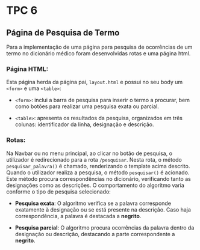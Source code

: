 # TPC 6

## Página de Pesquisa de Termo

Para a implementação de uma página para pesquisa de ocorrências de um termo no dicionário médico
foram desenvolvidas rotas e uma página html.



### Página HTML:

Esta página herda da página pai, ```layout.html``` e possui no seu body um `<form>` e uma `<table>`:

- `<form>`: inclui a barra de pesquisa para inserir o termo a procurar, bem como botões para realizar uma pesquisa 
exata ou parcial.


- `<table>`: apresenta os resultados da pesquisa, organizados em três colunas:
identificador da linha, designação e descrição.  


  
### Rotas:

Na Navbar ou no menu principal, ao clicar no botão de pesquisa, o utilizador é redirecionado 
para a rota `/pesquisar`. Nesta rota, o método `pesquisar_palavra()` é chamado, renderizando o 
template acima descrito. Quando o utilizador realiza a pesquisa, o método `pesquisar()` é acionado. 
Este método procura correspondências no dicionário, verificando tanto as designações como as descrições. 
O comportamento do algoritmo varia conforme o tipo de pesquisa selecionado:  

- **Pesquisa exata**: O algoritmo verifica se a palavra corresponde exatamente à designação ou se está 
presente na descrição. Caso haja correspondência, a palavra é destacada a **negrito**.


- **Pesquisa parcial**: O algoritmo procura ocorrências da palavra dentro da designação ou descrição, 
destacando a parte correspondente a **negrito**.  

